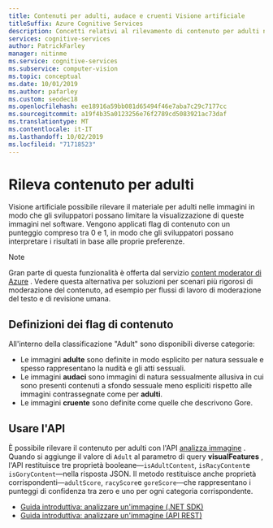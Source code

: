 ```yaml
---
title: Contenuti per adulti, audace e cruenti Visione artificiale
titleSuffix: Azure Cognitive Services
description: Concetti relativi al rilevamento di contenuto per adulti nelle immagini tramite l'APi Visione artificiale.
services: cognitive-services
author: PatrickFarley
manager: nitinme
ms.service: cognitive-services
ms.subservice: computer-vision
ms.topic: conceptual
ms.date: 10/01/2019
ms.author: pafarley
ms.custom: seodec18
ms.openlocfilehash: ee18916a59bb081d65494f46e7aba7c29c7177cc
ms.sourcegitcommit: a19f4b35a0123256e76f2789cd5083921ac73daf
ms.translationtype: MT
ms.contentlocale: it-IT
ms.lasthandoff: 10/02/2019
ms.locfileid: "71718523"
---
```

# <a name="detect-adult-content"></a>Rileva contenuto per adulti

Visione artificiale possibile rilevare il materiale per adulti nelle immagini in modo che gli sviluppatori possano limitare la visualizzazione di queste immagini nel software. Vengono applicati flag di contenuto con un punteggio compreso tra 0 e 1, in modo che gli sviluppatori possano interpretare i risultati in base alle proprie preferenze.

> [!NOTE]
> Gran parte di questa funzionalità è offerta dal servizio [content moderator di Azure](https://docs.microsoft.com/azure/cognitive-services/content-moderator/overview) . Vedere questa alternativa per soluzioni per scenari più rigorosi di moderazione del contenuto, ad esempio per flussi di lavoro di moderazione del testo e di revisione umana.

## <a name="content-flag-definitions"></a>Definizioni dei flag di contenuto

All'interno della classificazione "Adult" sono disponibili diverse categorie:

- Le immagini **adulte** sono definite in modo esplicito per natura sessuale e spesso rappresentano la nudità e gli atti sessuali.
- Le immagini **audaci** sono immagini di natura sessualmente allusiva in cui sono presenti contenuti a sfondo sessuale meno espliciti rispetto alle immagini contrassegnate come per **adulti**.
- Le immagini **cruente** sono definite come quelle che descrivono Gore.

## <a name="use-the-api"></a>Usare l'API

È possibile rilevare il contenuto per adulti con l'API [analizza immagine](https://westus.dev.cognitive.microsoft.com/docs/services/5adf991815e1060e6355ad44/operations/56f91f2e778daf14a499e1fa) . Quando si aggiunge il valore di `Adult` al parametro di query **visualFeatures** , l'API restituisce tre proprietà booleane&mdash;`isAdultContent`, `isRacyContent`e `isGoryContent`&mdash;nella risposta JSON. Il metodo restituisce anche proprietà corrispondenti&mdash;`adultScore`, `racyScore`e `goreScore`&mdash;che rappresentano i punteggi di confidenza tra zero e uno per ogni categoria corrispondente.

- [Guida introduttiva: analizzare un'immagine (.NET SDK)](./quickstarts-sdk/csharp-analyze-sdk.md)
- [Guida introduttiva: analizzare un'immagine (API REST)](./quickstarts/csharp-analyze.md)
